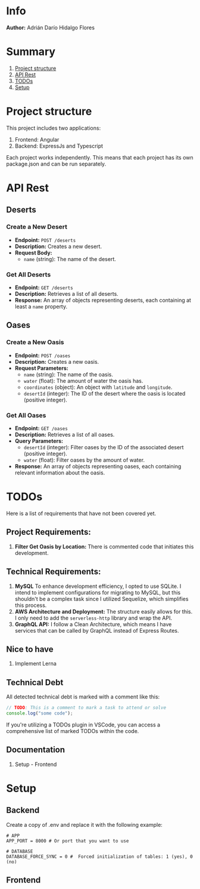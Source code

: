 # Info

**Author:** Adrián Darío Hidalgo Flores

# Summary

1. [Project structure](#project-structure)
2. [API Rest](#api-rest)
3. [TODOs](#todos)
4. [Setup](#setup)

# Project structure

This project includes two applications:

1. Frontend: Angular
2. Backend: ExpressJs and Typescript

Each project works independently. This means that each project has its own package.json and can be run separately.

# API Rest

## Deserts

### Create a New Desert

- **Endpoint:** `POST /deserts`
- **Description:** Creates a new desert.
- **Request Body:**
  - `name` (string): The name of the desert.

### Get All Deserts

- **Endpoint:** `GET /deserts`
- **Description:** Retrieves a list of all deserts.
- **Response:** An array of objects representing deserts, each containing at least a `name` property.

## Oases

### Create a New Oasis

- **Endpoint:** `POST /oases`
- **Description:** Creates a new oasis.
- **Request Parameters:**
  - `name` (string): The name of the oasis.
  - `water` (float): The amount of water the oasis has.
  - `coordinates` (object): An object with `latitude` and `longitude`.
  - `desertId` (integer): The ID of the desert where the oasis is located (positive integer).

### Get All Oases

- **Endpoint:** `GET /oases`
- **Description:** Retrieves a list of all oases.
- **Query Parameters:**
  - `desertId` (integer): Filter oases by the ID of the associated desert (positive integer).
  - `water` (float): Filter oases by the amount of water.
- **Response:** An array of objects representing oases, each containing relevant information about the oasis.

# TODOs

Here is a list of requirements that have not been covered yet.

## Project Requirements:

1. **Filter Get Oasis by Location:** There is commented code that initiates this development.

## Technical Requirements:

1. **MySQL** To enhance development efficiency, I opted to use SQLite. I intend to implement configurations for migrating to MySQL, but this shouldn't be a complex task since I utilized Sequelize, which simplifies this process.
2. **AWS Architecture and Deployment:** The structure easily allows for this. I only need to add the `serverless-http` library and wrap the API.
3. **GraphQL API:** I follow a Clean Architecture, which means I have services that can be called by GraphQL instead of Express Routes.

## Nice to have

1. Implement Lerna

## Technical Debt

All detected technical debt is marked with a comment like this:

```javascript
// TODO: This is a comment to mark a task to attend or solve
console.log("some code");
```

If you're utilizing a TODOs plugin in VSCode, you can access a comprehensive list of marked TODOs within the code.

## Documentation

1. Setup - Frontend

# Setup

## Backend

Create a copy of .env and replace it with the following example:

```
# APP
APP_PORT = 8000 # Or port that you want to use

# DATABASE
DATABASE_FORCE_SYNC = 0 #  Forced initialization of tables: 1 (yes), 0 (no)
```

## Frontend
